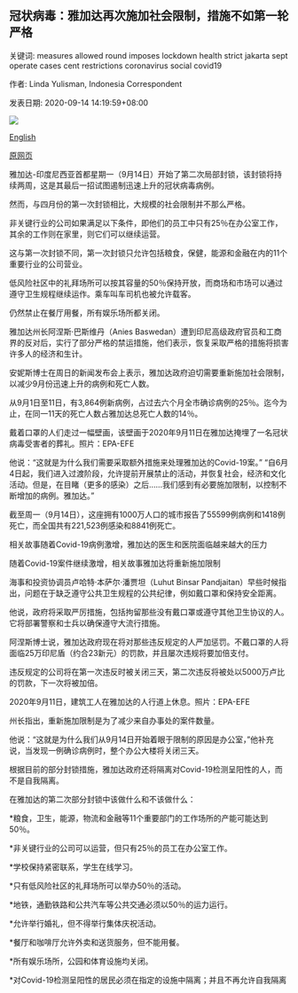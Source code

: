 ## 冠状病毒：雅加达再次施加社会限制，措施不如第一轮严格

关键词: measures allowed round imposes lockdown health strict jakarta sept operate cases cent restrictions coronavirus social covid19

作者: Linda Yulisman, Indonesia Correspondent

发表日期: 2020-09-14 14:19:59+08:00

![](https://www.straitstimes.com/sites/default/files/styles/x_large/public/articles/2020/09/14/af_jakarta-lockdown_140920.jpg?itok=1oso6Jaq)

[English](Coronavirus%3A%20Jakarta%20imposes%20social%20restrictions%20again%2C%20measures%20are%20less%20strict%20than%20the%20first%20round.md)

[原网页](https://www.straitstimes.com/asia/se-asia/coronavirus-jakarta-imposes-social-restrictions-again-measures-are-less-strict-than-the)

雅加达-印度尼西亚首都星期一（9月14日）开始了第二次局部封锁，该封锁将持续两周，这是其最后一招试图遏制迅速上升的冠状病毒病例。

然而，与四月份的第一次封锁相比，大规模的社会限制并不那么严格。

非关键行业的公司如果满足以下条件，即他们的员工中只有25％在办公室工作，其余的工作则在家里，则它们可以继续运营。

这与第一次封锁不同，第一次封锁只允许包括粮食，保健，能源和金融在内的11个重要行业的公司营业。

低风险社区中的礼拜场所可以按其容量的50％保持开放，而商场和市场可以通过遵守卫生规程继续运作。乘车叫车司机也被允许载客。

仍然禁止在餐厅用餐，所有娱乐场所都关闭。

雅加达州长阿涅斯·巴斯维丹（Anies Baswedan）遭到印尼高级政府官员和工商界的反对后，实行了部分严格的禁运措施，他们表示，恢复采取严格的措施将损害许多人的经济和生计。

安妮斯博士在周日的新闻发布会上表示，雅加达政府迫切需要重新施加社会限制，以减少9月份迅速上升的病例和死亡人数。

从9月1日至11日，有3,864例新病例，占过去六个月全市确诊病例的25％。迄今为止，在同一11天的死亡人数占雅加达总死亡人数的14％。



戴着口罩的人们走过一幅壁画，该壁画于2020年9月11日在雅加达掩埋了一名冠状病毒受害者的葬礼。照片：EPA-EFE



他说：“这就是为什么我们需要采取额外措施来处理雅加达的Covid-19案。” “自6月4日起，我们进入过渡阶段，允许提前开展禁止的活动，并恢复社会，经济和文化活动。但是，在目睹（更多的感染）之后……我们感到有必要施加限制，以控制不断增加的病例。雅加达。”

截至周一（9月14日），这座拥有1000万人口的城市报告了55599例病例和1418例死亡，而全国共有221,523例感染和8841例死亡。

相关故事随着Covid-19病例激增，雅加达的医生和医院面临越来越大的压力

随着Covid-19案件继续激增，相关故事雅加达将重新施加限制

海事和投资协调员卢哈特·本萨尔·潘贾坦（Luhut Binsar Pandjaitan）早些时候指出，问题在于缺乏遵守公共卫生规程的公共纪律，例如戴口罩和保持安全距离。

他说，政府将采取严厉措施，包括拘留那些没有戴口罩或遵守其他卫生协议的人。它将部署警察和士兵以确保遵守大流行措施。

阿涅斯博士说，雅加达政府现在将对那些违反规定的人严加惩罚。不戴口罩的人将面临25万印尼盾（约合23新元）的罚款，并且屡次违规将要加倍支付。

违反规定的公司将在第一次违反时被关闭三天，第二次违反将被处以5000万卢比的罚款，下一次将被加倍。



2020年9月11日，建筑工人在雅加达的人行道上休息。照片：EPA-EFE



州长指出，重新施加限制是为了减少来自办事处的案件数量。

他说：“这就是为什么我们从9月14日开始着眼于限制的原因是办公室，”他补充说，当发现一例确诊病例时，整个办公大楼将关闭三天。

根据目前的部分封锁措施，雅加达政府还将隔离对Covid-19检测呈阳性的人，而不是自我隔离。

在雅加达的第二次部分封锁中该做什么和不该做什么：

*粮食，卫生，能源，物流和金融等11个重要部门的工作场所的产能可能达到50％。

*非关键行业的公司可以运营，但只有25％的员工在办公室工作。

*学校保持紧密联系，学生在线学习。

*只有低风险社区的礼拜场所可以举办50％的活动。

*地铁，通勤铁路和公共汽车等公共交通必须以50％的运力运行。

*允许举行婚礼，但不得举行集体庆祝活动。

*餐厅和咖啡厅允许外卖和送货服务，但不能用餐。

*所有娱乐场所，公园和体育设施均关闭。

*对Covid-19检测呈阳性的居民必须在指定的设施中隔离；并且不再允许自我隔离
